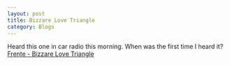 ```yaml
---
layout: post 
title: Bizzare Love Triangle
category: Blogs 
---
```


Heard this one in car radio this morning. When was the first time I heard it?<br/>
[Frente - Bizzare Love Triangle](https://www.youtube.com/watch?v=IJ1c9ErCn7w) 

